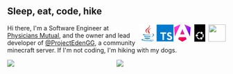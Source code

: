 ## Sleep, eat, code, hike

<img src="https://static.wikia.nocookie.net/minecraft/images/f/fe/GrassNew.png/revision/latest/scale-to-width-down/40" width="40" height="40" align="right"/>
<img src="https://raw.githubusercontent.com/devicons/devicon/d98a72cb9a6d8e543ddbddc32bac231572349e96/icons/ubuntu/ubuntu-plain.svg" alt="bootstrap" width="40" height="40" align="right"/>
<img src="https://raw.githubusercontent.com/devicons/devicon/master/icons/angular/angular-original.svg" alt="bootstrap" width="40" height="40" align="right"/>
<img src="https://raw.githubusercontent.com/devicons/devicon/master/icons/typescript/typescript-original.svg" alt="bootstrap" width="40" height="40" align="right"/>
<img src="https://raw.githubusercontent.com/devicons/devicon/master/icons/java/java-original.svg" alt="bootstrap" width="40" height="40" align="right"/>

Hi there, I'm a Software Engineer at [Physicians Mutual](https://physiciansmutual.com), and the owner and lead developer of [@ProjectEdenGG](https://github.com/ProjectEdenGG), a community minecraft server. If I'm not coding, I'm hiking with my dogs.

<img align="right" width="50%" src="https://github-readme-stats.vercel.app/api/wakatime?username=GriffinCodes&layout=compact&bg_color=00000000&text_color=858585&title_color=915bf5&hide_border=true&custom_title=Weekly%20Stats" />

<img align="left" width="45%" src="https://github-readme-stats.vercel.app/api?username=GriffinCodes&show_icons=true&theme=radical&custom_title=GitHub%20Stats&bg_color=00000000&text_color=858585&title_color=915bf5&hide_border=true&disable_animations=true" />
